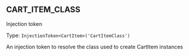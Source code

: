 ## CART_ITEM_CLASS

<span class="badge badge-warning">Injection token</span>

Type: `InjectionToken<CartItem>('CartItemClass')`

An injection token to resolve the class used to create CartItem instances
